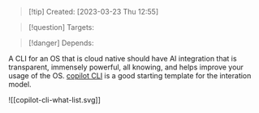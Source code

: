 
>[!tip] Created: [2023-03-23 Thu 12:55]

>[!question] Targets: 

>[!danger] Depends: 

A CLI for an OS that is cloud native should have AI integration that is transparent, immensely powerful, all knowing, and helps improve your usage of the OS.
[copilot CLI](https://githubnext.com/projects/copilot-cli/) is a good starting template for the interation model.

![[copilot-cli-what-list.svg]]